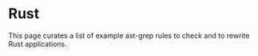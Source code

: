 # Rust

This page curates a list of example ast-grep rules to check and to rewrite Rust applications.

<!--@include: ./avoid-duplicated-exports.md-->
<!--@include: ./get-digit-count-in-usize.md-->
<!--@include: ./boshen-footgun.md-->